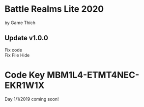 # Battle Realms Lite 2020
by Game Thích

## Update v1.0.0
Fix code\
Fix File Hide

# Code Key MBM1L4-ETMT4NEC-EKR1W1X
Day 1/1/2019 coming soon!
